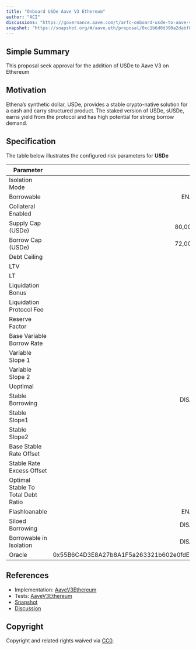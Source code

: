```yaml
---
title: "Onboard USDe Aave V3 Ethereum"
author: "ACI"
discussions: "https://governance.aave.com/t/arfc-onboard-usde-to-aave-v3-on-ethereum/17690"
snapshot: "https://snapshot.org/#/aave.eth/proposal/0xc1b6d0d390a2dabf81206f592f740c69163dd028dcb0f50182d0ad3a50e744b0"
---
```


## Simple Summary

This proposal seek approval for the addition of USDe to Aave V3 on Ethereum

## Motivation

Ethena’s synthetic dollar, USDe, provides a stable crypto-native solution for a cash and carry structured product. The staked version of USDe, sUSDe, earns yield from the protocol and has high potential for strong borrow demand.

## Specification

The table below illustrates the configured risk parameters for **USDe**

| Parameter                          |                                      Value |
| ---------------------------------- | -----------------------------------------: |
| Isolation Mode                     |                                       true |
| Borrowable                         |                                    ENABLED |
| Collateral Enabled                 |                                       true |
| Supply Cap (USDe)                  |                                 80,000,000 |
| Borrow Cap (USDe)                  |                                 72,000,000 |
| Debt Ceiling                       |                                      USD 0 |
| LTV                                |                                       72 % |
| LT                                 |                                       75 % |
| Liquidation Bonus                  |                                      8.5 % |
| Liquidation Protocol Fee           |                                       10 % |
| Reserve Factor                     |                                       25 % |
| Base Variable Borrow Rate          |                                        0 % |
| Variable Slope 1                   |                                        9 % |
| Variable Slope 2                   |                                       75 % |
| Uoptimal                           |                                       80 % |
| Stable Borrowing                   |                                   DISABLED |
| Stable Slope1                      |                                        9 % |
| Stable Slope2                      |                                       75 % |
| Base Stable Rate Offset            |                                        0 % |
| Stable Rate Excess Offset          |                                        0 % |
| Optimal Stable To Total Debt Ratio |                                        0 % |
| Flashloanable                      |                                    ENABLED |
| Siloed Borrowing                   |                                   DISABLED |
| Borrowable in Isolation            |                                   DISABLED |
| Oracle                             | 0x55B6C4D3E8A27b8A1F5a263321b602e0fdEEcC17 |

## References

- Implementation: [AaveV3Ethereum](https://github.com/bgd-labs/aave-proposals-v3/blob/main/src/20240528_AaveV3Ethereum_OnboardUSDeAaveV3Ethereum/AaveV3Ethereum_OnboardUSDeAaveV3Ethereum_20240528.sol)
- Tests: [AaveV3Ethereum](https://github.com/bgd-labs/aave-proposals-v3/blob/main/src/20240528_AaveV3Ethereum_OnboardUSDeAaveV3Ethereum/AaveV3Ethereum_OnboardUSDeAaveV3Ethereum_20240528.t.sol)
- [Snapshot](https://snapshot.org/#/aave.eth/proposal/0xc1b6d0d390a2dabf81206f592f740c69163dd028dcb0f50182d0ad3a50e744b0)
- [Discussion](https://governance.aave.com/t/arfc-onboard-usde-to-aave-v3-on-ethereum/17690)

## Copyright

Copyright and related rights waived via [CC0](https://creativecommons.org/publicdomain/zero/1.0/).
